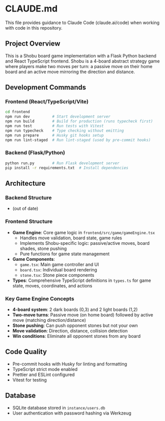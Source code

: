 # CLAUDE.md

This file provides guidance to Claude Code (claude.ai/code) when working with code in this repository.

## Project Overview

This is a Shobu board game implementation with a Flask Python backend and React TypeScript frontend. Shobu is a 4-board abstract strategy game where players make two moves per turn: a passive move on their home board and an active move mirroring the direction and distance.

## Development Commands

### Frontend (React/TypeScript/Vite)
```bash
cd frontend
npm run dev          # Start development server
npm run build        # Build for production (runs typecheck first)
npm run test         # Run tests with Vitest
npm run typecheck    # Type checking without emitting
npm run prepare      # Husky git hooks setup
npm run lint-staged  # Run lint-staged (used by pre-commit hooks)
```

### Backend (Flask/Python)
```bash
python run.py        # Run Flask development server
pip install -r requirements.txt  # Install dependencies
```

## Architecture

### Backend Structure
- (out of date)

### Frontend Structure
- **Game Engine**: Core game logic in `frontend/src/game/gameEngine.tsx`
  - Handles move validation, board state, game rules
  - Implements Shobu-specific logic: passive/active moves, board shades, stone pushing
  - Pure functions for game state management
- **Game Components**: 
  - `game.tsx`: Main game controller and UI
  - `board.tsx`: Individual board rendering
  - `stone.tsx`: Stone piece components
- **Types**: Comprehensive TypeScript definitions in `types.ts` for game state, moves, coordinates, and actions

### Key Game Engine Concepts
- **4-board system**: 2 dark boards (0,3) and 2 light boards (1,2)
- **Two-move turns**: Passive move (on home board) followed by active move (matching direction/distance)
- **Stone pushing**: Can push opponent stones but not your own
- **Move validation**: Direction, distance, collision detection
- **Win conditions**: Eliminate all opponent stones from any board

## Code Quality
- Pre-commit hooks with Husky for linting and formatting
- TypeScript strict mode enabled
- Prettier and ESLint configured
- Vitest for testing

## Database
- SQLite database stored in `instance/users.db`
- User authentication with password hashing via Werkzeug
